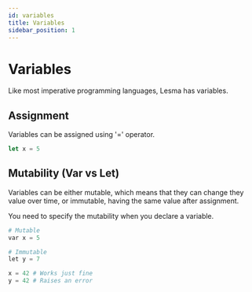 ```yaml
---
id: variables
title: Variables
sidebar_position: 1
---
```


# Variables

Like most imperative programming languages, Lesma has variables.

## Assignment

Variables can be assigned using '=' operator.

```js
let x = 5
```

## Mutability (Var vs Let)

Variables can be either mutable, which means that they can change they value over time, or immutable, having the same value after assignment.

You need to specify the mutability when you declare a variable.

```python
# Mutable 
var x = 5

# Immutable
let y = 7

x = 42 # Works just fine
y = 42 # Raises an error
```

